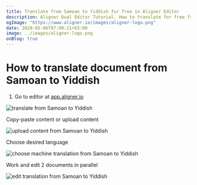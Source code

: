 ```yaml
---
title: Translate from Samoan to Yiddish for free in Aligner Editor
description: Aligner Dual Editor Tutorial. How to translate for free from Samoan to Yiddish. Aligner is multilingual document management platform. 
ogImage: "https://www.aligner.io/images/aligner-logo.png"
date: 2020-05-06T07:09:21+03:00
image: ../images/aligner-logo.png
onBlog: true
---
```


# How to translate document from Samoan to Yiddish

1. Go to editor at [app.aligner.io](https://app.aligner.io "Aligner App web page")

![translate from Samoan to Yiddish](../aligner-blank-editor.png "translate from Samoan to Yiddish")

Copy-paste content or upload content

![upload content from Samoan to Yiddish](../aligner-uploaded-document.png "upload content from Samoan to Yiddish")

Choose desired language

![choose machine translation from Samoan to Yiddish](../aligner-language-dropdown.png "choose machine translation from Samoan to Yiddish")

Work and edit 2 documents in parallel

![edit translation from Samoan to Yiddish](../aligner-double-sitded-editor.png "edit translation from Samoan to Yiddish")

